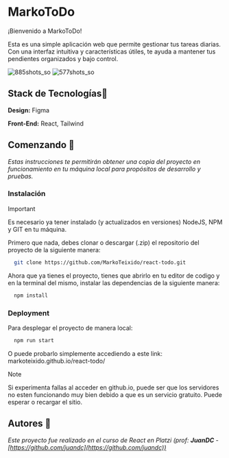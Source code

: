 # MarkoToDo

¡Bienvenido a MarkoToDo! 

Esta es una simple aplicación web que permite gestionar tus tareas diarias. Con una interfaz intuitiva y características útiles, te ayuda a mantener tus pendientes organizados y bajo control.

![885shots_so](https://github.com/MarkoTeixido/react-todo/assets/89801822/5bc2d24e-ea5e-4c2a-aa99-e23ff83dded3)
![577shots_so](https://github.com/MarkoTeixido/react-todo/assets/89801822/6ff99532-6d73-49ff-bcbc-89b2788b372d)


## Stack de Tecnologías🎇

**Design:** Figma

**Front-End:** React, Tailwind

## Comenzando 🚀

_Estas instrucciones te permitirán obtener una copia del proyecto en funcionamiento en tu máquina local para propósitos de desarrollo y pruebas._

### Instalación

> [!IMPORTANT]
> Es necesario ya tener instalado (y actualizados en versiones) NodeJS, NPM y GIT en tu máquina.

Primero que nada, debes clonar o descargar (.zip) el repositorio del proyecto de la siguiente manera:

```bash
  git clone https://github.com/MarkoTeixido/react-todo.git
```
Ahora que ya tienes el proyecto, tienes que abrirlo en tu editor de codigo y en la terminal del mismo, instalar las dependencias de la siguiente manera:

```bash
  npm install
```

### Deployment

Para desplegar el proyecto de manera local:

```bash
  npm run start
```
O puede probarlo simplemente accediendo a este link: markoteixido.github.io/react-todo/

> [!NOTE]
> Si experimenta fallas al acceder en github.io, puede ser que los servidores no esten funcionando muy bien debido a que es un servicio gratuito. Puede esperar o recargar el sitio.

## Autores 📌

_Este proyecto fue realizado en el curso de React en Platzi (prof: **JuanDC** - [https://github.com/juandc](https://github.com/juandc))_